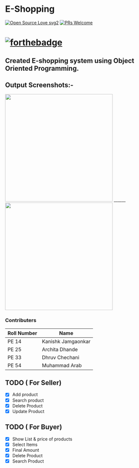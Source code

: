 # E-Shopping
[![Open Source Love svg2](https://badges.frapsoft.com/os/v2/open-source.svg?v=103)](https://github.com/kanishk7559/E-Shopping/)    [![PRs Welcome](https://img.shields.io/badge/PRs-welcome-brightgreen.svg?style=flat-square)](#)
# [![forthebadge](https://forthebadge.com/images/badges/made-with-c-plus-plus.svg)](https://www.geeksforgeeks.org/c-plus-plus/)
## Created E-shopping system using Object Oriented Programming.

## Output Screenshots:-<br>
<img src="https://raw.githubusercontent.com/kanishk7559/E-Shopping/master/Screenshot1.png" height="350px"> ______ <img src="https://raw.githubusercontent.com/kanishk7559/E-Shopping/master/Screenshot2.png" height="350px">

### Contributers

| Roll Number | Name |
| ------ | ------ |
| PE 14 | Kanishk Jamgaonkar |
| PE 25 | Archita Dhande |
| PE 33 | Dhruv Chechani |
| PE 54 | Muhammad Arab |


## TODO ( For Seller)
- [x] Add product 
- [x] Search product 
- [x] Delete Product 
- [x] Update Product 

## TODO ( For Buyer)
- [x] Show List & price of products
- [x] Select Items
- [x] Final Amount 
- [x] Delete Product
- [x] Search Product
